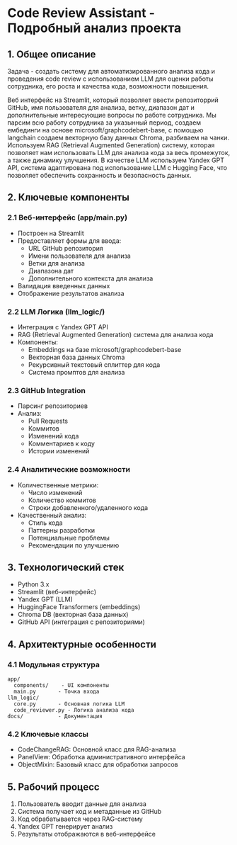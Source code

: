 # Code Review Assistant - Подробный анализ проекта

## 1. Общее описание
Задача - создать систему для автоматизированного анализа кода и проведения code review с использованием LLM для оценки работы сотрудника, его роста и качества кода, возможности повышения.

Веб интерфейс на Streamlit, который позволяет ввести репозиторрий GitHub, имя пользователя для анализа, ветку, диапазон дат и дополнительные интересующие вопросы по работе сотрудника. Мы парсим всю работу сотрудника за указынный период, создаем ембединги на основе microsoft/graphcodebert-base, c помощью langchain создаем векторную базу данных Chroma, разбиваем на чанки. Используем RAG (Retrieval Augmented Generation) систему, которая позволяет нам использовать LLM для анализа кода за весь промежуток, а также динамику улучшения. В качестве LLM используем Yandex GPT API, система адаптирована под использование LLM с Hugging Face, что позволяет обеспечить сохранность и безопасность данных.

## 2. Ключевые компоненты

### 2.1 Веб-интерфейс (app/main.py)
- Построен на Streamlit
- Предоставляет формы для ввода:
  - URL GitHub репозитория
  - Имени пользователя для анализа
  - Ветки для анализа
  - Диапазона дат
  - Дополнительного контекста для анализа
- Валидация введенных данных
- Отображение результатов анализа

### 2.2 LLM Логика (llm_logic/)
- Интеграция с Yandex GPT API
- RAG (Retrieval Augmented Generation) система для анализа кода
- Компоненты:
  - Embeddings на базе microsoft/graphcodebert-base
  - Векторная база данных Chroma
  - Рекурсивный текстовый сплиттер для кода
  - Система промптов для анализа

### 2.3 GitHub Integration
- Парсинг репозиториев
- Анализ:
  - Pull Requests
  - Коммитов
  - Изменений кода
  - Комментариев к коду
  - Истории изменений

### 2.4 Аналитические возможности
- Количественные метрики:
  - Число изменений
  - Количество коммитов
  - Строки добавленного/удаленного кода
- Качественный анализ:
  - Стиль кода
  - Паттерны разработки
  - Потенциальные проблемы
  - Рекомендации по улучшению

## 3. Технологический стек
- Python 3.x
- Streamlit (веб-интерфейс)
- Yandex GPT (LLM)
- HuggingFace Transformers (embeddings)
- Chroma DB (векторная база данных)
- GitHub API (интеграция с репозиториями)

## 4. Архитектурные особенности

### 4.1 Модульная структура
```
app/
  components/    - UI компоненты
  main.py       - Точка входа
llm_logic/
  core.py       - Основная логика LLM
  code_reviewer.py - Логика анализа кода
docs/           - Документация
```

### 4.2 Ключевые классы
- CodeChangeRAG: Основной класс для RAG-анализа
- PanelView: Обработка административного интерфейса
- ObjectMixin: Базовый класс для обработки запросов

## 5. Рабочий процесс
1. Пользователь вводит данные для анализа
2. Система получает код и метаданные из GitHub
3. Код обрабатывается через RAG-систему
4. Yandex GPT генерирует анализ
5. Результаты отображаются в веб-интерфейсе












